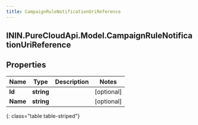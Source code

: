 ```yaml
---
title: CampaignRuleNotificationUriReference
---
```

## ININ.PureCloudApi.Model.CampaignRuleNotificationUriReference

## Properties

|Name | Type | Description | Notes|
|------------ | ------------- | ------------- | -------------|
| **Id** | **string** |  | [optional] |
| **Name** | **string** |  | [optional] |
{: class="table table-striped"}


